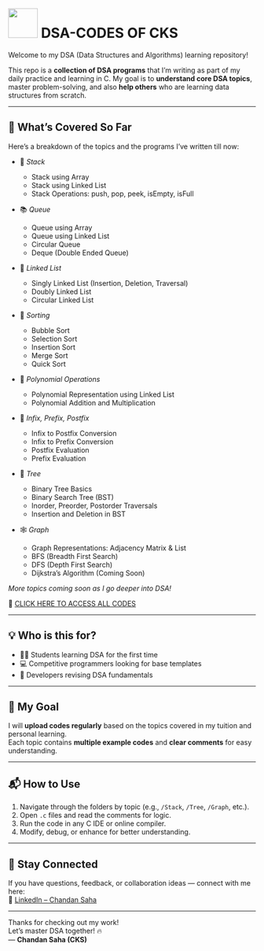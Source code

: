 # <img src="https://cdn.jsdelivr.net/gh/devicons/devicon/icons/cplusplus/cplusplus-original.svg" width="60" /> DSA-CODES OF CKS

Welcome to my DSA (Data Structures and Algorithms) learning repository!

This repo is a **collection of DSA programs** that I’m writing as part of my daily practice and learning in C. My goal is to **understand core DSA topics**, master problem-solving, and also **help others** who are learning data structures from scratch.

---

## 📘 What’s Covered So Far

Here’s a breakdown of the topics and the programs I’ve written till now:

- 🧱 *Stack*
  - Stack using Array  
  - Stack using Linked List  
  - Stack Operations: push, pop, peek, isEmpty, isFull  

- 📚 *Queue*
  - Queue using Array  
  - Queue using Linked List  
  - Circular Queue  
  - Deque (Double Ended Queue)  

- 🔗 *Linked List*
  - Singly Linked List (Insertion, Deletion, Traversal)  
  - Doubly Linked List  
  - Circular Linked List  

- 🧮 *Sorting*
  - Bubble Sort  
  - Selection Sort  
  - Insertion Sort  
  - Merge Sort  
  - Quick Sort  

- 📐 *Polynomial Operations*
  - Polynomial Representation using Linked List  
  - Polynomial Addition and Multiplication  

- 🧠 *Infix, Prefix, Postfix*
  - Infix to Postfix Conversion  
  - Infix to Prefix Conversion  
  - Postfix Evaluation  
  - Prefix Evaluation  

- 🌲 *Tree*
  - Binary Tree Basics  
  - Binary Search Tree (BST)  
  - Inorder, Preorder, Postorder Traversals  
  - Insertion and Deletion in BST  

- 🕸 *Graph*
  - Graph Representations: Adjacency Matrix & List  
  - BFS (Breadth First Search)  
  - DFS (Depth First Search)  
  - Dijkstra’s Algorithm (Coming Soon)  

*More topics coming soon as I go deeper into DSA!*

🔗 [CLICK HERE TO ACCESS ALL CODES](https://github.com/Chandansaha2005/DSA-CODES)

---

## 💡 Who is this for?

- 🧑‍💻 Students learning DSA for the first time  
- 💻 Competitive programmers looking for base templates  
- 🎯 Developers revising DSA fundamentals  

---

## 📅 My Goal

I will **upload codes regularly** based on the topics covered in my tuition and personal learning.  
Each topic contains **multiple example codes** and **clear comments** for easy understanding.

---

## 📬 How to Use

1. Navigate through the folders by topic (e.g., `/Stack`, `/Tree`, `/Graph`, etc.).
2. Open `.c` files and read the comments for logic.
3. Run the code in any C IDE or online compiler.
4. Modify, debug, or enhance for better understanding.

---

## 📣 Stay Connected

If you have questions, feedback, or collaboration ideas — connect with me here:  
🔗 [LinkedIn – Chandan Saha](https://www.linkedin.com/in/chandansaha2005/)

---

Thanks for checking out my work!  
Let’s master DSA together! 🔥  
— **Chandan Saha (CKS)**